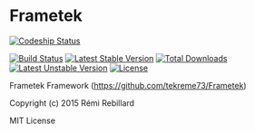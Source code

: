 # Frametek

[![Codeship Status](https://codeship.io/projects/5209eb70-ec71-0132-7ff9-3ab4798fa513/status?branch=master)](https://codeship.com/projects/83752)

[![Build Status](https://travis-ci.org/tekreme73/Frametek.svg?branch=master)](https://travis-ci.org/tekreme73/Frametek)
[![Latest Stable Version](https://poser.pugx.org/tekreme73/frametek/v/stable)](https://packagist.org/packages/tekreme73/frametek)
[![Total Downloads](https://poser.pugx.org/tekreme73/frametek/downloads)](https://packagist.org/packages/tekreme73/frametek)
[![Latest Unstable Version](https://poser.pugx.org/tekreme73/frametek/v/unstable)](https://packagist.org/packages/tekreme73/frametek)
[![License](https://poser.pugx.org/tekreme73/frametek/license)](https://packagist.org/packages/tekreme73/frametek)

Frametek Framework (https://github.com/tekreme73/Frametek)

Copyright (c) 2015 Rémi Rebillard

MIT License
